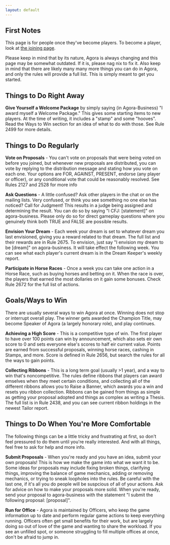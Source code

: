 ```yaml
---
layout: default
---
```


## First Notes

This page is for people once they've become players. To become a player, look at <a class="join" href="join.html">the joining page</a>.

<p>Please keep in mind that by its nature, Agora is always changing and this page may be somewhat outdated. If it is, please nag nix to fix it. Also keep in mind that there are likely many many more things you can do in Agora, and only the rules will provide a full list. This is simply meant to get you started.</p> 

<h2>Things to Do Right Away</h2>
<p><b>Give Yourself a Welcome Package</b> by simply saying (in Agora-Business) "I award myself a Welcome Package." This gives some starting items to new players. At the time of writing, it includes a "stamp" and some "hooves". Read the Ways to Win section for an idea of what to do with those. See Rule 2499 for more details.</p>

<h2>Things to Do Regularly</h2>
<p><b>Vote on Proposals</b> - You can't vote on proposals that were being voted on before you joined, but whenever new proposals are distributed, you can vote by replying to the distribution message and stating how you vote on each one. Your options are FOR, AGAINST, PRESENT, endorse (any player or officer), or any conditional vote that could be reasonably resolved. See Rules 2127 and 2528 for more info</p>

<p><b>Ask Questions</b> - A little confused? Ask other players in the chat or on the mailing lists. Very confused, or think you see something no one else has noticed? Call for Judgment! This results in a judge being assigned and determining the result. You can do so by saying "I CFJ: [statement]" on agora-business. Please only do so for direct gameplay questions where you genuinely think both TRUE and FALSE are possible results.</p>

<p><b>Envision Your Dream</b> - Each week your dream is set to whatever dream you last envisioned, giving you a reward related to that dream. The full list and their rewards are in Rule 2675. To envision, just say "I envision my dream to be [dream]" on agora-business. It will take effect the following week. You can see what each player's current dream is in the Dream Keeper's weekly report.</p>

<p><b>Participate in Horse Races</b> - Once a week you can take one action in a Horse Race, such as buying horses and betting on it. When the race is over, the players that earned the most dollaries on it gain some bonuses. Check Rule 2672 for the full list of actions.</p>

<h2>Goals/Ways to Win</h2>
<p>There are usually several ways to win Agora at once. Winning does not stop or interrupt overall play. The winner gets awarded the Champion Title, may become Speaker of Agora (a largely honorary role), and play continues.</p>

<p><b>Achieving a High Score</b> - This is a competitive type of win. The first player to have over 100 points can win by announcement, which also sets eir own score to 0 and sets everyone else's scores to half eir current value. Points are earned from successful proposals, winning horse races, cashing in Stamps, and more. Score is defined in Rule 2656, but search the rules for all the ways to gain points.</p>

<p><b>Collecting Ribbons</b> - This is a long term goal (usually >1 year), and a way to win that's noncompetitive. The rules define ribbons that players can award emselves when they meet certain conditions, and collecting all of the different ribbons allows you to Raise a Banner, which awards you a win and resets you ribbon collection. Ribbons can be gained from things as simple as getting your proposal adopted and things as complex as writing a Thesis. The full list is in Rule 2438, and you can see current ribbon holdings in the newest Tailor report.</p>


<h2>Things to Do When You're More Comfortable</h2>

<p>The following things can be a little tricky and frustrating at first, so don't feel pressured to do them until you're really interested. And with all things, feel free to ask for help and more info.</p>

<p><b>Submit Proposals</b> - When you're ready and you have an idea, submit your own proposals! This is how we make the game into what we want it to be. Some ideas for proposals may include fixing broken things, clarifying things, improving the balance of game mechanics, adding or removing mechanics, or trying to sneak loopholes into the rules. Be careful with the last one, if it's all you do people will be suspcious of all of your actions. Ask for advice on how to make your proposals more solid. When you're ready, send your proposal to agora-business with the statement "I submit the following proposal: [proposal]".</p>

<p><b>Run for Office</b> - Agora is maintained by Officers, who keep the game information up to date and perform regular game actions to keep everything running. Officers often get small benefits for their work, but are largely doing so out of love of the game and wanting to share the workload. If you see an unfilled spot, or someone struggling to fill multiple offices at once, don't be afraid to jump in.</p>
